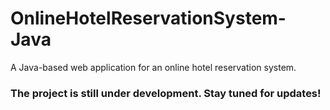 # OnlineHotelReservationSystem-Java
A Java-based web application for an online hotel reservation system.

### The project is still under development. Stay tuned for updates!